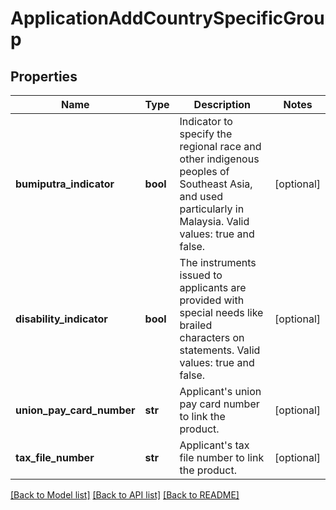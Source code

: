 # ApplicationAddCountrySpecificGroup

## Properties
Name | Type | Description | Notes
------------ | ------------- | ------------- | -------------
**bumiputra_indicator** | **bool** | Indicator to specify the regional race and other indigenous peoples of Southeast Asia, and used particularly in Malaysia. Valid values: true and false. | [optional] 
**disability_indicator** | **bool** | The instruments issued to applicants are provided with special needs like brailed characters on statements. Valid values: true and false. | [optional] 
**union_pay_card_number** | **str** | Applicant&#x27;s union pay card number to link the product. | [optional] 
**tax_file_number** | **str** | Applicant&#x27;s tax file number to link the product. | [optional] 

[[Back to Model list]](../README.md#documentation-for-models) [[Back to API list]](../README.md#documentation-for-api-endpoints) [[Back to README]](../README.md)

